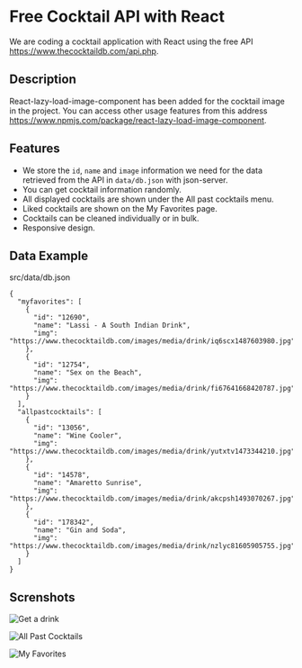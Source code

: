 # Free Cocktail API with React

We are coding a cocktail application with React using the free API https://www.thecocktaildb.com/api.php.

## Description

React-lazy-load-image-component has been added for the cocktail image in the project. You can access other usage features from this address https://www.npmjs.com/package/react-lazy-load-image-component.

## Features

- We store the `id`, `name` and `image` information we need for the data retrieved from the API in `data/db.json` with json-server.
- You can get cocktail information randomly.
- All displayed cocktails are shown under the All past cocktails menu.
- Liked cocktails are shown on the My Favorites page.
- Cocktails can be cleaned individually or in bulk.
- Responsive design.

## Data Example

src/data/db.json

```
{
  "myfavorites": [
    {
      "id": "12690",
      "name": "Lassi - A South Indian Drink",
      "img": "https://www.thecocktaildb.com/images/media/drink/iq6scx1487603980.jpg"
    },
    {
      "id": "12754",
      "name": "Sex on the Beach",
      "img": "https://www.thecocktaildb.com/images/media/drink/fi67641668420787.jpg"
    }
  ],
  "allpastcocktails": [
    {
      "id": "13056",
      "name": "Wine Cooler",
      "img": "https://www.thecocktaildb.com/images/media/drink/yutxtv1473344210.jpg"
    },
    {
      "id": "14578",
      "name": "Amaretto Sunrise",
      "img": "https://www.thecocktaildb.com/images/media/drink/akcpsh1493070267.jpg"
    },
    {
      "id": "178342",
      "name": "Gin and Soda",
      "img": "https://www.thecocktaildb.com/images/media/drink/nzlyc81605905755.jpg"
    }
  ]
}

```

## Screnshots

![Get a drink](https://github.com/huseyineskan/Free-Coctail-API/blob/main/src/img/get-a-drink.png)

![All Past Cocktails](https://github.com/huseyineskan/Free-Coctail-API/blob/main/src/img/all-past-cocktails.png)

![My Favorites](https://github.com/huseyineskan/Free-Coctail-API/blob/main/src/img/my-favorites.png)
